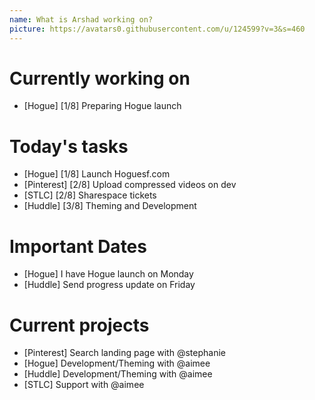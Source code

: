 ```yaml
---
name: What is Arshad working on?
picture: https://avatars0.githubusercontent.com/u/124599?v=3&s=460
---
```


# Currently working on

* [Hogue] [1/8] Preparing Hogue launch

# Today's tasks

* [Hogue] [1/8] Launch Hoguesf.com
* [Pinterest] [2/8] Upload compressed videos on dev
* [STLC] [2/8] Sharespace tickets
* [Huddle] [3/8] Theming and Development

# Important Dates

* [Hogue] I have Hogue launch on Monday
* [Huddle] Send progress update on Friday

# Current projects

* [Pinterest] Search landing page with @stephanie
* [Hogue] Development/Theming with @aimee
* [Huddle] Development/Theming with @aimee
* [STLC] Support with @aimee
